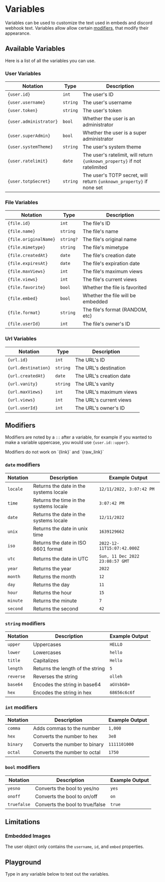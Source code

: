# Variables

Variables can be used to customize the text used in embeds and discord webhook text. Variables allow allow certain [modifiers](#modifiers), that modify their appearance.

## Available Variables

Here is a list of all the variables you can use.

### User Variables

| Notation               | Type     | Description                                                               |
| ---------------------- | -------- | ------------------------------------------------------------------------- |
| `{user.id}`            | `int`    | The user's ID                                                             |
| `{user.username}`      | `string` | The user's username                                                       |
| `{user.token}`         | `string` | The user's token                                                          |
| `{user.administrator}` | `bool`   | Whether the user is an administrator                                      |
| `{user.superAdmin}`    | `bool`   | Whether the user is a super administrator                                 |
| `{user.systemTheme}`   | `string` | The user's system theme                                                   |
| `{user.ratelimit}`     | `date`   | The user's ratelimit, will return `{unknown_property}` if not ratelimited |
| `{user.totpSecret}`    | `string` | The user's TOTP secret, will return `{unknown_property}` if none set      |

### File Variables

| Notation              | Type      | Description                       |
| --------------------- | --------- | --------------------------------- |
| `{file.id}`           | `int`     | The file's ID                     |
| `{file.name}`         | `string`  | The file's name                   |
| `{file.originalName}` | `string?` | The file's original name          |
| `{file.mimetype}`     | `string`  | The file's mimetype               |
| `{file.createdAt}`    | `date`    | The file's creation date          |
| `{file.expiresAt}`    | `date`    | The file's expiration date        |
| `{file.maxViews}`     | `int`     | The file's maximum views          |
| `{file.views}`        | `int`     | The file's current views          |
| `{file.favorite}`     | `bool`    | Whether the file is favorited     |
| `{file.embed}`        | `bool`    | Whether the file will be embedded |
| `{file.format}`       | `string`  | The file's format (RANDOM, etc)   |
| `{file.userId}`       | `int`     | The file's owner's ID             |

### Url Variables

| Notation            | Type     | Description             |
| ------------------- | -------- | ----------------------- |
| `{url.id}`          | `int`    | The URL's ID            |
| `{url.destination}` | `string` | The URL's destination   |
| `{url.createdAt}`   | `date`   | The URL's creation date |
| `{url.vanity}`      | `string` | The URL's vanity        |
| `{url.maxViews}`    | `int`    | The URL's maximum views |
| `{url.views}`       | `int`    | The URL's current views |
| `{url.userId}`      | `int`    | The URL's owner's ID    |

## Modifiers

Modifiers are noted by a `::` after a variable, for example if you wanted to make a variable uppercase, you would use `{user.id::upper}`.

<Alert type="info">
Modifiers do not work on `{link}` and `{raw_link}`
</Alert>

### `date` modifiers

| Notation | Description                            | Example Output                  |
| -------- | -------------------------------------- | ------------------------------- |
| `locale` | Returns the date in the systems locale | `12/11/2022, 3:07:42 PM`        |
| `time`   | Returns the time in the systems locale | `3:07:42 PM`                    |
| `date`   | Returns the date in the systems locale | `12/11/2022`                    |
| `unix`   | Returns the date in unix time          | `1639129662`                    |
| `iso`    | Returns the date in ISO 8601 format    | `2022-12-11T15:07:42.000Z`      |
| `utc`    | Returns the date in UTC                | `Sun, 11 Dec 2022 23:08:57 GMT` |
| `year`   | Returns the year                       | `2022`                          |
| `month`  | Returns the month                      | `12`                            |
| `day`    | Returns the day                        | `11`                            |
| `hour`   | Returns the hour                       | `15`                            |
| `minute` | Returns the minute                     | `7`                             |
| `second` | Returns the second                     | `42`                            |

### `string` modifiers

| Notation  | Description                      | Example Output |
| --------- | -------------------------------- | -------------- |
| `upper`   | Uppercases                       | `HELLO`        |
| `lower`   | Lowercases                       | `hello`        |
| `title`   | Capitalizes                      | `Hello`        |
| `length`  | Returns the length of the string | `5`            |
| `reverse` | Reverses the string              | `olleh`        |
| `base64`  | Encodes the string in base64     | `aGVsbG8=`     |
| `hex`     | Encodes the string in hex        | `68656c6c6f`   |

### `int` modifiers

| Notation | Description                   | Example Output |
| -------- | ----------------------------- | -------------- |
| `comma`  | Adds commas to the number     | `1,000`        |
| `hex`    | Converts the number to hex    | `3e8`          |
| `binary` | Converts the number to binary | `1111101000`   |
| `octal`  | Converts the number to octal  | `1750`         |

### `bool` modifiers

| Notation    | Description                     | Example Output |
| ----------- | ------------------------------- | -------------- |
| `yesno`     | Converts the bool to yes/no     | `yes`          |
| `onoff`     | Converts the bool to on/off     | `on`           |
| `truefalse` | Converts the bool to true/false | `true`         |

## Limitations

### Embedded Images

The user object only contains the `username`, `id`, and `embed` properties.

## Playground

Type in any variable below to test out the variables.

<Playground />

